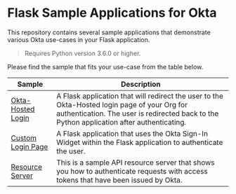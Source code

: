 # Flask Sample Applications for Okta
This repository contains several sample applications that demonstrate various Okta use-cases in your Flask application.

> Requires Python version 3.6.0 or higher.

Please find the sample that fits your use-case from the table below.

| Sample                                  | Description |
|-----------------------------------------|-------------|
| [Okta-Hosted Login](/okta-hosted-login) | A Flask application that will redirect the user to the Okta-Hosted login page of your Org for authentication.  The user is redirected back to the Python application after authenticating. |
| [Custom Login Page](/custom-login)      | A Flask application that uses the Okta Sign-In Widget within the Flask application to authenticate the user. |
| [Resource Server](/resource-server)     | This is a sample API resource server that shows you how to authenticate requests with access tokens that have been issued by Okta. |

